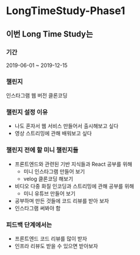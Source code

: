 # LongTimeStudy-Phase1
## 이번 Long Time Study는
### 기간
2019-06-01 ~ 2019-12-15

### 챌린지
인스타그램 웹 버전 클론코딩

### 챌린지 설정 이유
- 나도 혼자서 웹 서비스 만들어서 출시해보고 싶다
- 영상 스트리밍에 관해 배워보고 싶다

### 챌린지 전에 할 미니 챌린지들
- 프론트엔드와 관련된 기반 지식들과 React 공부를 위해
    - 미니 인스타그램 만들어 보기
    - velog 클론코딩 해보기
- 비디오 다중 화질 인코딩과 스트리밍에 관해 공부를 위해
    - 미니 유튜브 만들어 보기
- 공부하며 만든 것들에 코드 리뷰를 받아 보자
- 인스타그램 써봐야 함

### 피드백 단계에서는
- 프론트엔드 코드 리뷰를 많이 받자
- 인프라 리뷰도 받을 수 있으면 받아보자
